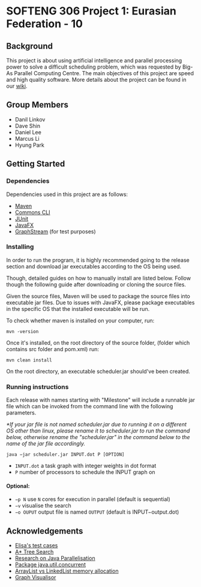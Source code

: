 # SOFTENG 306 Project 1: Eurasian Federation - 10

## Background
This project is about using artificial intelligence and parallel processing power to solve a difficult scheduling problem, which was requested by Big-As Parallel Computing Centre. The main objectives of this project are speed and high quality software. More details about the project can be found in our [wiki](wiki/Home.md).

## Group Members
- Danil Linkov
- Dave Shin
- Daniel Lee
- Marcus Li
- Hyung Park

## Getting Started

### Dependencies

Dependencies used in this project are as follows: 

- [Maven](https://maven.apache.org/)
- [Commons CLI](https://commons.apache.org/proper/commons-cli/)
- [JUnit](https://junit.org/junit4/)
- [JavaFX](https://openjfx.io/)
- [GraphStream](https://graphstream-project.org/) (for test purposes)

### Installing

In order to run the program, it is highly recommended going to the release section and download jar executables according to the OS being used.

Though, detailed guides on how to manually install are listed below.
Follow though the following guide after downloading or cloning the source files.

Given the source files, Maven will be used to package the source files into executable jar files. Due to issues with JavaFX, please package executables in the specific OS that the installed executable will be run.

To check whether maven is installed on your computer, run:

`mvn -version`

Once it's installed, on the root directory of the source folder, (folder which contains src folder and pom.xml) run:

`mvn clean install`

On the root directory, an executable scheduler.jar should've been created.

### Running instructions

Each release with names starting with "Milestone" will include a runnable jar file which can be invoked from the command line with the following parameters.

*\*If your jar file is not named scheduler.jar due to running it on a different OS other than linux, please rename it to scheduler.jar to run the command below, otherwise rename the "scheduler.jar" in the command below to the name of the jar file accordingly.* 

```
java −jar scheduler.jar INPUT.dot P [OPTION]
```

- `INPUT.dot` a task graph with integer weights in dot format
- `P` number of processors to schedule the INPUT graph on

#### Optional:
- `−p N` use `N` cores for execution in parallel (default is sequential)
- `−v` visualise the search
- `−o OUPUT` output file is named `OUTPUT` (default is INPUT−output.dot)

## Acknowledgements
* [Elisa's test cases](https://github.com/Milk-Yan/optimal-task-scheduling/tree/master/src/test)
* [A* Tree Search](https://www.javatpoint.com/ai-informed-search-algorithms)
* [Research on Java Parallelisation](https://www.baeldung.com/java-when-to-use-parallel-stream)
* [Package java.util.concurrent](https://docs.oracle.com/javase/7/docs/api/java/util/concurrent/package-summary.html)
* [ArrayList vs LinkedList memory allocation](https://stackoverflow.com/questions/11564352/arraylist-vs-linkedlist-from-memory-allocation-perspective)
* [Graph Visualisor](https://dreampuf.github.io/GraphvizOnline/#digraph%20%22example%22%20%7B%0A%20%20%20%20a%20%20%20%20%20%20%20%20%20%20%20%5BWeight%3D2%5D%3B%0A%20%20%20%20b%20%20%20%20%20%20%20%20%20%20%20%5BWeight%3D2%5D%3B%0A%20%20%20%20a%20-%3E%20b%20%20%20%20%20%20%5BWeight%3D2%5D%3B%0A%20%20%20%20c%20%20%20%20%20%20%20%20%20%20%20%5BWeight%3D3%5D%3B%0A%20%20%20%20a%20-%3E%20c%20%20%20%20%20%20%5BWeight%3D1%5D%3B%0A%20%20%20%20d%20%20%20%20%20%20%20%20%20%20%20%5BWeight%3D2%5D%3B%0A%20%20%20%20b%20-%3E%20d%20%20%20%20%20%20%5BWeight%3D2%5D%3B%0A%20%20%20%20c%20-%3E%20d%20%20%20%20%20%20%5BWeight%3D1%5D%3B%0A%7D)
